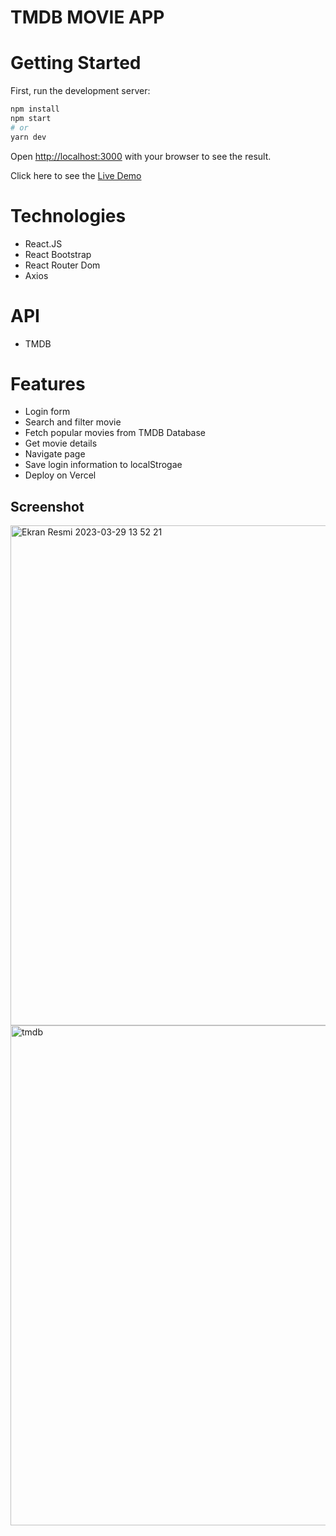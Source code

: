 # TMDB MOVIE APP

# Getting Started

First, run the development server:

```bash
npm install
npm start
# or
yarn dev
```

Open [http://localhost:3000](http://localhost:3000) with your browser to see the result.

Click here to see the [Live Demo](https://tmdb-movie-seven.vercel.app/)

# Technologies
- React.JS
- React Bootstrap
- React Router Dom
- Axios

# API
- TMDB

# Features
- Login form
- Search and filter movie
- Fetch popular movies from TMDB Database
- Get movie details
- Navigate page
- Save login information to localStrogae
- Deploy on Vercel

## Screenshot

<img width="800" alt="Ekran Resmi 2023-03-29 13 52 21" src="https://user-images.githubusercontent.com/95706081/228511661-80a4a876-a651-4958-9eb5-9d39e5917b5a.png">


<img width="800" alt="tmdb" src="https://user-images.githubusercontent.com/95706081/228510615-c96b6437-a2d5-406a-8d3a-2841c61e5e18.png">
